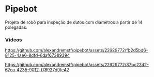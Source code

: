 # Pipebot

Projeto de robô para inspeção de dutos com diâmetros a partir de 14 polegadas.

### Vídeos

https://github.com/alexandremstf/pipebot/assets/22629772/fb2d5bd6-8125-4ae6-8dfd-6daf67389394

https://github.com/alexandremstf/pipebot/assets/22629772/87bc23d2-67ea-4235-9012-f78927d0fe42
